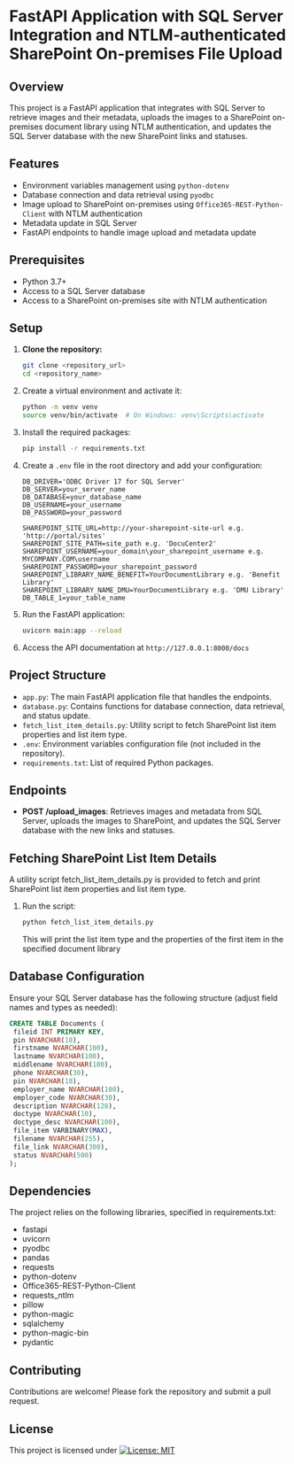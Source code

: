 # FastAPI Application with SQL Server Integration and NTLM-authenticated SharePoint On-premises File Upload

## Overview
This project is a FastAPI application that integrates with SQL Server to retrieve images and their metadata, uploads the images to a SharePoint on-premises document library using NTLM authentication, and updates the SQL Server database with the new SharePoint links and statuses.

## Features
- Environment variables management using `python-dotenv`
- Database connection and data retrieval using `pyodbc`
- Image upload to SharePoint on-premises using `Office365-REST-Python-Client` with NTLM authentication
- Metadata update in SQL Server
- FastAPI endpoints to handle image upload and metadata update

## Prerequisites
- Python 3.7+
- Access to a SQL Server database
- Access to a SharePoint on-premises site with NTLM authentication

## Setup

1. **Clone the repository:**

   ```sh
   git clone <repository_url>
   cd <repository_name>

2. Create a virtual environment and activate it:

    ```sh
    python -m venv venv
    source venv/bin/activate  # On Windows: venv\Scripts\activate
    ```

3. Install the required packages:

    ```sh
    pip install -r requirements.txt
    ```

4. Create a `.env` file in the root directory and add your configuration:

    ```env
    DB_DRIVER='ODBC Driver 17 for SQL Server'
    DB_SERVER=your_server_name
    DB_DATABASE=your_database_name
    DB_USERNAME=your_username
    DB_PASSWORD=your_password

    SHAREPOINT_SITE_URL=http://your-sharepoint-site-url e.g. 'http://portal/sites'
    SHAREPOINT_SITE_PATH=site_path e.g. 'DocuCenter2'
    SHAREPOINT_USERNAME=your_domain\your_sharepoint_username e.g. MYCOMPANY.COM\username
    SHAREPOINT_PASSWORD=your_sharepoint_password
    SHAREPOINT_LIBRARY_NAME_BENEFIT=YourDocumentLibrary e.g. 'Benefit Library'
    SHAREPOINT_LIBRARY_NAME_DMU=YourDocumentLibrary e.g. 'DMU Library'
    DB_TABLE_1=your_table_name
    ```

5. Run the FastAPI application:

    ```sh
    uvicorn main:app --reload
    ```

6. Access the API documentation at `http://127.0.0.1:8000/docs`

## Project Structure

- `app.py`: The main FastAPI application file that handles the endpoints.
- `database.py`: Contains functions for database connection, data retrieval, and status update.
- `fetch_list_item_details.py`: Utility script to fetch SharePoint list item properties and list item type.
- `.env`: Environment variables configuration file (not included in the repository).
- `requirements.txt`: List of required Python packages.

## Endpoints

- **POST /upload_images**: Retrieves images and metadata from SQL Server, uploads the images to SharePoint, and updates the SQL Server database with the new links and statuses.

## Fetching SharePoint List Item Details
A utility script fetch_list_item_details.py is provided to fetch and print SharePoint list item properties and list item type.

1. Run the script:

   ```sh
   python fetch_list_item_details.py
   ```
   This will print the list item type and the properties of the first item in the specified document library

## Database Configuration
Ensure your SQL Server database has the following structure (adjust field names and types as needed):

   ```sql
   CREATE TABLE Documents (
    fileid INT PRIMARY KEY,
    pin NVARCHAR(18),
    firstname NVARCHAR(100),
    lastname NVARCHAR(100),
    middlename NVARCHAR(100),
    phone NVARCHAR(30),
    pin NVARCHAR(18),
    employer_name NVARCHAR(100),
    employer_code NVARCHAR(30),
    description NVARCHAR(128),
    doctype NVARCHAR(10),
    doctype_desc NVARCHAR(100),
    file_item VARBINARY(MAX),
    filename NVARCHAR(255),
    file_link NVARCHAR(300),
    status NVARCHAR(500)
   );
   ```

## Dependencies
The project relies on the following libraries, specified in requirements.txt:

- fastapi
- uvicorn
- pyodbc
- pandas
- requests
- python-dotenv
- Office365-REST-Python-Client
- requests_ntlm
- pillow
- python-magic
- sqlalchemy
- python-magic-bin
- pydantic

## Contributing
Contributions are welcome! Please fork the repository and submit a pull request.

## License
This project is licensed under [![License: MIT](https://img.shields.io/badge/License-MIT-yellow.svg)](https://opensource.org/licenses/MIT)